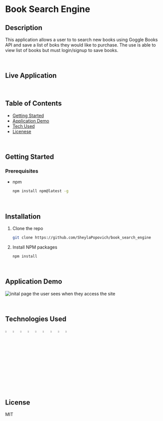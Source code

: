 # Book Search Engine

## Description
This application allows a user to to search new books using Goggle Books API and save a list of boks they would like to purchase. The use is able to view list of books but must login/signup to save books.

<br>

## Live Application 


<br>

## Table of Contents

- [Getting Started](#getting-started)
- [Application Demo](#application-demo)
- [Tech Used](#tech-used)
- [Licenese](#license)

<br>

## Getting Started

### Prerequisites

- npm
  ```sh
  npm install npm@latest -g
  ```
<br>

## Installation

1. Clone the repo
   ```sh
   git clone https://github.com/SheylaPopovich/book_search_engine
   ```
2. Install NPM packages
   ```sh
   npm install
   ```
   <br>

## Application Demo

![inital page the user sees when they access the site](./assets/page-screenshot.jpg)

<br>

## Technologies Used

  <div style='margin: 1em 0;'>
<img src="https://cdn.jsdelivr.net/gh/devicons/devicon/icons/html5/html5-original.svg" alt="HTML" width="4%" />
<img src="https://cdn.jsdelivr.net/gh/devicons/devicon/icons/javascript/javascript-original.svg" alt="JavaScript" width="4%" />
<img src="https://cdn.jsdelivr.net/gh/devicons/devicon/icons/css3/css3-original.svg" alt="CSS" width="4%" />
<img src="https://cdn.jsdelivr.net/gh/devicons/devicon/icons/react/react-original.svg" alt="React" width="4%" />
<img src="https://cdn.jsdelivr.net/gh/devicons/devicon/icons/nodejs/nodejs-original.svg" alt="NodeJs" width="4%" />
<img src="https://cdn.jsdelivr.net/gh/devicons/devicon/icons/bootstrap/bootstrap-original.svg" alt="Bootstrap" width="4%" />
<img src="https://cdn.jsdelivr.net/gh/devicons/devicon/icons/graphql/graphql-plain.svg" alt="GraphQL" width="4%"  />
<img src="https://cdn.jsdelivr.net/gh/devicons/devicon/icons/heroku/heroku-original.svg" alt="Heroku" width="4%" />
<img src="https://cdn.jsdelivr.net/gh/devicons/devicon/icons/mongodb/mongodb-original.svg" alt="mongodb" width="4%" />
</div>

<br>

## License

MIT


